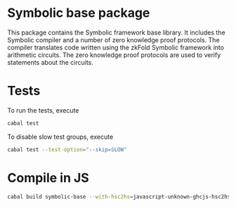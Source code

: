 # Symbolic base package

This package contains the Symbolic framework base library. It includes the Symbolic compiler and a number of zero knowledge proof protocols. The compiler translates code written using the zkFold Symbolic framework into arithmetic circuits. The zero knowledge proof protocols are used to verify statements about the circuits.

# Tests
To run the tests, execute
```bash
cabal test
```

To disable slow test groups, execute
```bash
cabal test --test-option="--skip=SLOW"
```

# Compile in JS

```bash
cabal build symbolic-base --with-hsc2hs=javascript-unknown-ghcjs-hsc2hs --with-ghc=javascript-unknown-ghcjs-ghc --with-ghc-pkg=javascript-unknown-ghcjs-ghc-pkg
```